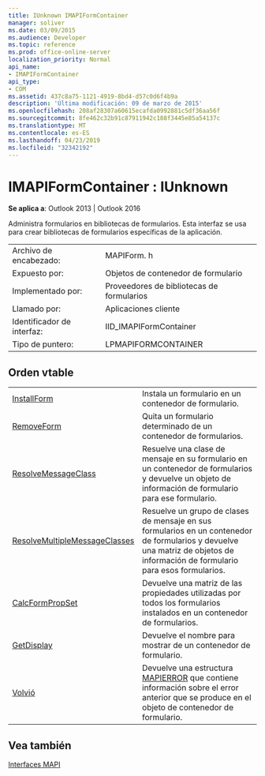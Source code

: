 ```yaml
---
title: IUnknown IMAPIFormContainer
manager: soliver
ms.date: 03/09/2015
ms.audience: Developer
ms.topic: reference
ms.prod: office-online-server
localization_priority: Normal
api_name:
- IMAPIFormContainer
api_type:
- COM
ms.assetid: 437c8a75-1121-4919-8bd4-d57c0d6f4b9a
description: 'Última modificación: 09 de marzo de 2015'
ms.openlocfilehash: 208af28307a60615ecafda0992881c5df36aa56f
ms.sourcegitcommit: 8fe462c32b91c87911942c188f3445e85a54137c
ms.translationtype: MT
ms.contentlocale: es-ES
ms.lasthandoff: 04/23/2019
ms.locfileid: "32342192"
---
```

# <a name="imapiformcontainer--iunknown"></a>IMAPIFormContainer : IUnknown

  
  
**Se aplica a**: Outlook 2013 | Outlook 2016 
  
Administra formularios en bibliotecas de formularios. Esta interfaz se usa para crear bibliotecas de formularios específicas de la aplicación. 
  
|||
|:-----|:-----|
|Archivo de encabezado:  <br/> |MAPIForm. h  <br/> |
|Expuesto por:  <br/> |Objetos de contenedor de formulario  <br/> |
|Implementado por:  <br/> |Proveedores de bibliotecas de formularios  <br/> |
|Llamado por:  <br/> |Aplicaciones cliente  <br/> |
|Identificador de interfaz:  <br/> |IID_IMAPIFormContainer  <br/> |
|Tipo de puntero:  <br/> |LPMAPIFORMCONTAINER  <br/> |
   
## <a name="vtable-order"></a>Orden vtable

|||
|:-----|:-----|
|[InstallForm](imapiformcontainer-installform.md) <br/> |Instala un formulario en un contenedor de formulario.  <br/> |
|[RemoveForm](imapiformcontainer-removeform.md) <br/> |Quita un formulario determinado de un contenedor de formularios.  <br/> |
|[ResolveMessageClass](imapiformcontainer-resolvemessageclass.md) <br/> |Resuelve una clase de mensaje en su formulario en un contenedor de formularios y devuelve un objeto de información de formulario para ese formulario.  <br/> |
|[ResolveMultipleMessageClasses](imapiformcontainer-resolvemultiplemessageclasses.md) <br/> |Resuelve un grupo de clases de mensaje en sus formularios en un contenedor de formularios y devuelve una matriz de objetos de información de formulario para esos formularios.  <br/> |
|[CalcFormPropSet](imapiformcontainer-calcformpropset.md) <br/> |Devuelve una matriz de las propiedades utilizadas por todos los formularios instalados en un contenedor de formularios.  <br/> |
|[GetDisplay](imapiformcontainer-getdisplay.md) <br/> |Devuelve el nombre para mostrar de un contenedor de formulario.  <br/> |
|[Volvió](imapiformcontainer-getlasterror.md) <br/> |Devuelve una estructura [MAPIERROR](mapierror.md) que contiene información sobre el error anterior que se produce en el objeto de contenedor de formulario.  <br/> |
   
## <a name="see-also"></a>Vea también



[Interfaces MAPI](mapi-interfaces.md)

